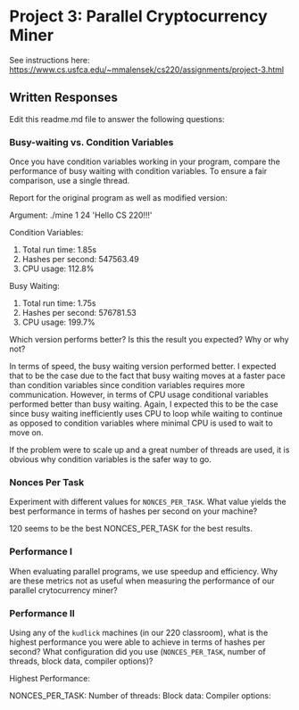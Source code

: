 # Project 3: Parallel Cryptocurrency Miner

See instructions here: https://www.cs.usfca.edu/~mmalensek/cs220/assignments/project-3.html

## Written Responses

Edit this readme.md file to answer the following questions:

### Busy-waiting vs. Condition Variables

Once you have condition variables working in your program, compare the performance of busy waiting with condition variables. To ensure a fair comparison, use a single thread.

Report for the original program as well as modified version:

Argument: ./mine 1 24 'Hello CS 220!!!'

Condition Variables:

1. Total run time: 1.85s
2. Hashes per second: 547563.49
3. CPU usage: 112.8%

Busy Waiting:

1. Total run time: 1.75s
2. Hashes per second: 576781.53
3. CPU usage: 199.7%

Which version performs better? Is this the result you expected? Why or why not?

In terms of speed, the busy waiting version performed better. I expected that to be the case due to the fact that busy waiting moves at a faster pace than condition variables since condition variables requires more communication. However, in terms of CPU usage conditional variables performed better than busy waiting. Again, I expected this to be the case since busy waiting inefficiently uses CPU to loop while waiting to continue as opposed to condition variables where minimal CPU is used to wait to move on. 

If the problem were to scale up and a great number of threads are used, it is obvious why condition variables is the safer way to go.

### Nonces Per Task

Experiment with different values for `NONCES_PER_TASK`. What value yields the best performance in terms of hashes per second on your machine?

120 seems to be the best NONCES_PER_TASK for the best results.

### Performance I

When evaluating parallel programs, we use speedup and efficiency. Why are these metrics not as useful when measuring the performance of our parallel crytocurrency miner?


### Performance II

Using any of the `kudlick` machines (in our 220 classroom), what is the highest performance you were able to achieve in terms of hashes per second? What configuration did you use (`NONCES_PER_TASK`, number of threads, block data, compiler options)?

Highest Performance:

NONCES_PER_TASK:
Number of threads:
Block data:
Compiler options: 
